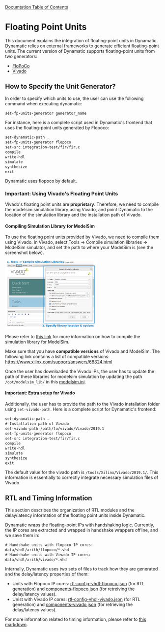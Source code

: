 [Documtation Table of Contents](../../README.md)

# Floating Point Units

This document explains the integration of floating-point units in Dynamatic. Dynamatic relies on external frameworks to generate efficient floating-point units. The current version of Dynamatic supports floating-point units from two generators:

- [FloPoCo](https://flopoco.org/)
- [Vivado](https://www.amd.com/en/products/software/adaptive-socs-and-fpgas/vivado.html)

## How to Specify the Unit Generator?

In order to specify which units to use, the user can use the following command when executing dynamatic:

```
set-fp-units-generator generator_name
```

For instance, here is a complete script used in Dynamatic's frontend that uses the floating-point units generated by Flopoco:

```
set-dynamatic-path .
set-fp-units-generator flopoco
set-src integration-test/fir/fir.c
compile 
write-hdl
simulate
synthesize
exit
```

Dynamatic uses flopoco by default.

### Important: Using Vivado's Floating Point Units

Vivado's floating point units are **proprietary**. Therefore, we need to compile the modelsim simulation library using Vivado, and point Dynamatic to the location of the simulation library and the installation path of Vivado.

#### Compiling Simulation Library for ModelSim

To use the floating point units provided by Vivado, we need to compile them using Vivado. In Vivado, select Tools -> Compile simulation libraries -> ModelSim simulator, and set the path to where your ModelSim is (see the screenshot below).

<img alt="Compile ModelSim simulation library for Vivado floating point IPs" src="./figs/FloatingPointUnits/compile-modelsim-lib.png" width="300" />

Please refer to [this link](https://adaptivesupport.amd.com/s/question/0D52E00007G0iKDSAZ/simulating-on-modelsim-with-vivado?language=en_US) for more information on how to compile the simulation library for ModelSim. 


Make sure that you have **compatible versions** of Vivado and ModelSim. The following link contains a list of compatible versions:
https://www.xilinx.com/support/answers/68324.html



Once the user has downloaded the Vivado IPs, the user has to update the path of these libraries for modelsim simulation by updating the path `/opt/modelsim_lib/` in this [modelsim.ini](https://github.com/EPFL-LAP/dynamatic/blob/main/tools/hls-verifier/resources/modelsim.ini).

#### Important: Extra setup for Vivado

Additionally, the user has to provide the path to the Vivado installation folder using `set-vivado-path`. Here is a complete script for Dynamatic's frontend:

```
set-dynamatic-path .
# Installation path of Vivado 
set-vivado-path /path/to/vivado/Vivado/2019.1
set-fp-units-generator flopoco
set-src integration-test/fir/fir.c
compile 
write-hdl
simulate
synthesize
exit
```

The default value for the vivado path is `/tools/Xilinx/Vivado/2019.1/`. This information is essentially to correctly integrate necessary simulation files of Vivado.


## RTL and Timing Information 

This section describes the organization of RTL modules and the delay/latency information of the floating point units inside Dynamatic.

Dynamatic wraps the floating-point IPs with handshaking logic. Currently, the IP cores are extracted and wrapped in handshake wrappers offline, and we save them in:
```
# Handshake units with flopoco IP cores:
data/vhdl/arith/flopoco/*.vhd
# Handshake units with Vivado IP cores:
data/vhdl/arith/vivado/*.vhd
```

Internally, Dynamatic uses two sets of files to track how they are generated and the delay/latency properties of them:

- Units with Flopoco IP cores: [rtl-config-vhdl-flopoco.json](https://github.com/EPFL-LAP/dynamatic/blob/main/data/rtl-config-vhdl-flopoco.json) (for RTL generation) and [components-flopoco.json](https://github.com/EPFL-LAP/dynamatic/blob/main/data/components-flopoco.json) (for retreiving the delay/latency values).
- Unist with Vivado IP cores: [rtl-config-vhdl-vivado.json](https://github.com/EPFL-LAP/dynamatic/blob/main/data/rtl-config-vhdl-vivado.json) (for RTL generation) and [components-vivado.json](https://github.com/EPFL-LAP/dynamatic/blob/main/data/components-vivado.json) (for retrieving the delay/latency values).

For more information related to timing information, please refer to [this markdown](https://github.com/EPFL-LAP/dynamatic/blob/main/docs/Specs/TimingInformation.md).




